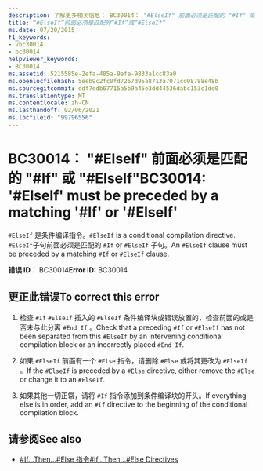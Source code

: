```yaml
---
description: 了解更多相关信息： BC30014： "#ElseIf" 前面必须是匹配的 "#If" 或 "#ElseIf
title: “#ElseIf”前面必须是匹配的“#If”或“#ElseIf”
ms.date: 07/20/2015
f1_keywords:
- vbc30014
- bc30014
helpviewer_keywords:
- BC30014
ms.assetid: 5215585e-2efa-485a-9efe-9833a1cc83a0
ms.openlocfilehash: 5eeb9c2fc0fd7267d95a8713a7071cd08788e48b
ms.sourcegitcommit: ddf7edb67715a5b9a45e3dd44536dabc153c1de0
ms.translationtype: MT
ms.contentlocale: zh-CN
ms.lasthandoff: 02/06/2021
ms.locfileid: "99796556"
---
```

# <a name="bc30014-elseif-must-be-preceded-by-a-matching-if-or-elseif"></a><span data-ttu-id="753d5-103">BC30014： "#ElseIf" 前面必须是匹配的 "#If" 或 "#ElseIf"</span><span class="sxs-lookup"><span data-stu-id="753d5-103">BC30014: '#ElseIf' must be preceded by a matching '#If' or '#ElseIf'</span></span>

<span data-ttu-id="753d5-104">`#ElseIf` 是条件编译指令。</span><span class="sxs-lookup"><span data-stu-id="753d5-104">`#ElseIf` is a conditional compilation directive.</span></span> <span data-ttu-id="753d5-105">`#ElseIf`子句前面必须是匹配的 `#If` or `#ElseIf` 子句。</span><span class="sxs-lookup"><span data-stu-id="753d5-105">An `#ElseIf` clause must be preceded by a matching `#If` or `#ElseIf` clause.</span></span>

 <span data-ttu-id="753d5-106">**错误 ID：** BC30014</span><span class="sxs-lookup"><span data-stu-id="753d5-106">**Error ID:** BC30014</span></span>

## <a name="to-correct-this-error"></a><span data-ttu-id="753d5-107">更正此错误</span><span class="sxs-lookup"><span data-stu-id="753d5-107">To correct this error</span></span>

1. <span data-ttu-id="753d5-108">检查 `#If` `#ElseIf` 插入的 `#ElseIf` 条件编译块或错误放置的，检查前面的或是否未与此分离 `#End If` 。</span><span class="sxs-lookup"><span data-stu-id="753d5-108">Check that a preceding `#If` or `#ElseIf` has not been separated from this `#ElseIf` by an intervening conditional compilation block or an incorrectly placed `#End If`.</span></span>

2. <span data-ttu-id="753d5-109">如果 `#ElseIf` 前面有一个 `#Else` 指令，请删除 `#Else` 或将其更改为 `#ElseIf` 。</span><span class="sxs-lookup"><span data-stu-id="753d5-109">If the `#ElseIf` is preceded by a `#Else` directive, either remove the `#Else` or change it to an `#ElseIf`.</span></span>

3. <span data-ttu-id="753d5-110">如果其他一切正常，请将 `#If` 指令添加到条件编译块的开头。</span><span class="sxs-lookup"><span data-stu-id="753d5-110">If everything else is in order, add an `#If` directive to the beginning of the conditional compilation block.</span></span>

## <a name="see-also"></a><span data-ttu-id="753d5-111">请参阅</span><span class="sxs-lookup"><span data-stu-id="753d5-111">See also</span></span>

- [<span data-ttu-id="753d5-112">#If...Then...#Else 指令</span><span class="sxs-lookup"><span data-stu-id="753d5-112">#If...Then...#Else Directives</span></span>](../directives/if-then-else-directives.md)
